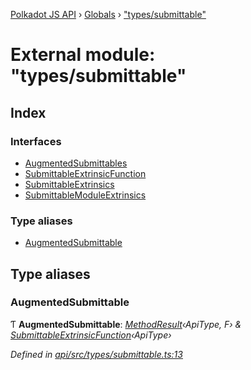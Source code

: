 [Polkadot JS API](../README.md) › [Globals](../globals.md) › ["types/submittable"](_types_submittable_.md)

# External module: "types/submittable"

## Index

### Interfaces

* [AugmentedSubmittables](../interfaces/_types_submittable_.augmentedsubmittables.md)
* [SubmittableExtrinsicFunction](../interfaces/_types_submittable_.submittableextrinsicfunction.md)
* [SubmittableExtrinsics](../interfaces/_types_submittable_.submittableextrinsics.md)
* [SubmittableModuleExtrinsics](../interfaces/_types_submittable_.submittablemoduleextrinsics.md)

### Type aliases

* [AugmentedSubmittable](_types_submittable_.md#augmentedsubmittable)

## Type aliases

###  AugmentedSubmittable

Ƭ **AugmentedSubmittable**: *[MethodResult](_types_base_.md#methodresult)‹ApiType, F› & [SubmittableExtrinsicFunction](../interfaces/_types_submittable_.submittableextrinsicfunction.md)‹ApiType›*

*Defined in [api/src/types/submittable.ts:13](https://github.com/polkadot-js/api/blob/4aa5693906/packages/api/src/types/submittable.ts#L13)*
